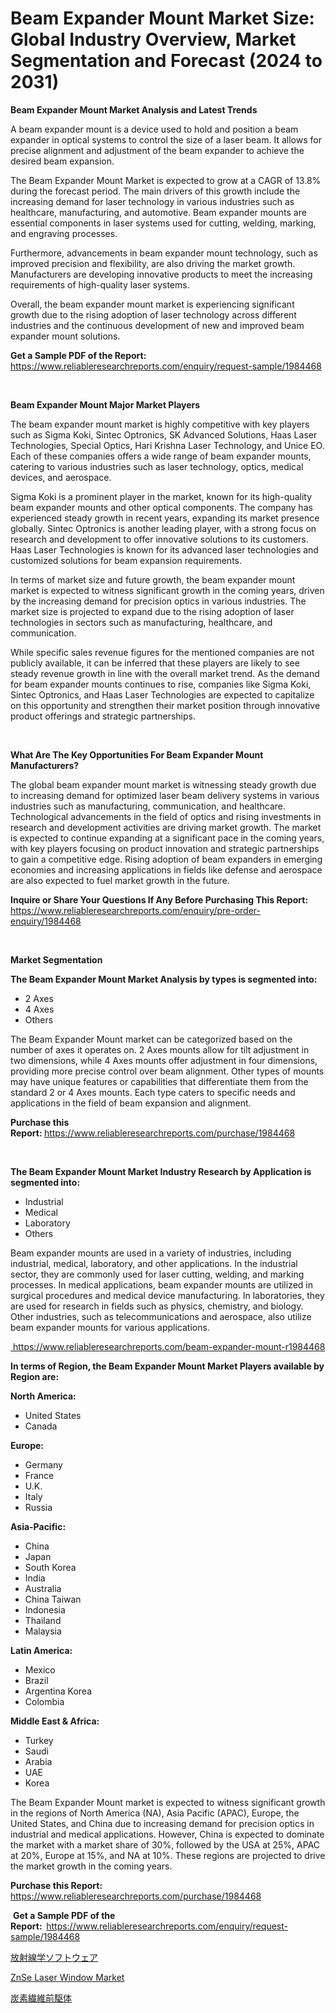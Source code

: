 <p><h1>Beam Expander Mount Market Size: Global Industry Overview, Market Segmentation and Forecast (2024 to 2031)</h1></p><p><strong>Beam Expander Mount Market Analysis and Latest Trends</strong></p>
<p><p>A beam expander mount is a device used to hold and position a beam expander in optical systems to control the size of a laser beam. It allows for precise alignment and adjustment of the beam expander to achieve the desired beam expansion.</p><p>The Beam Expander Mount Market is expected to grow at a CAGR of 13.8% during the forecast period. The main drivers of this growth include the increasing demand for laser technology in various industries such as healthcare, manufacturing, and automotive. Beam expander mounts are essential components in laser systems used for cutting, welding, marking, and engraving processes.</p><p>Furthermore, advancements in beam expander mount technology, such as improved precision and flexibility, are also driving the market growth. Manufacturers are developing innovative products to meet the increasing requirements of high-quality laser systems.</p><p>Overall, the beam expander mount market is experiencing significant growth due to the rising adoption of laser technology across different industries and the continuous development of new and improved beam expander mount solutions.</p></p>
<p><strong>Get a Sample PDF of the Report:&nbsp;</strong> <a href="https://www.reliableresearchreports.com/enquiry/request-sample/1984468">https://www.reliableresearchreports.com/enquiry/request-sample/1984468</a></p>
<p>&nbsp;</p>
<p><strong>Beam Expander Mount Major Market Players</strong></p>
<p><p>The beam expander mount market is highly competitive with key players such as Sigma Koki, Sintec Optronics, SK Advanced Solutions, Haas Laser Technologies, Special Optics, Hari Krishna Laser Technology, and Unice EO. Each of these companies offers a wide range of beam expander mounts, catering to various industries such as laser technology, optics, medical devices, and aerospace.</p><p>Sigma Koki is a prominent player in the market, known for its high-quality beam expander mounts and other optical components. The company has experienced steady growth in recent years, expanding its market presence globally. Sintec Optronics is another leading player, with a strong focus on research and development to offer innovative solutions to its customers. Haas Laser Technologies is known for its advanced laser technologies and customized solutions for beam expansion requirements.</p><p>In terms of market size and future growth, the beam expander mount market is expected to witness significant growth in the coming years, driven by the increasing demand for precision optics in various industries. The market size is projected to expand due to the rising adoption of laser technologies in sectors such as manufacturing, healthcare, and communication.</p><p>While specific sales revenue figures for the mentioned companies are not publicly available, it can be inferred that these players are likely to see steady revenue growth in line with the overall market trend. As the demand for beam expander mounts continues to rise, companies like Sigma Koki, Sintec Optronics, and Haas Laser Technologies are expected to capitalize on this opportunity and strengthen their market position through innovative product offerings and strategic partnerships.</p></p>
<p>&nbsp;</p>
<p><strong>What Are The Key Opportunities For Beam Expander Mount Manufacturers?</strong></p>
<p><p>The global beam expander mount market is witnessing steady growth due to increasing demand for optimized laser beam delivery systems in various industries such as manufacturing, communication, and healthcare. Technological advancements in the field of optics and rising investments in research and development activities are driving market growth. The market is expected to continue expanding at a significant pace in the coming years, with key players focusing on product innovation and strategic partnerships to gain a competitive edge. Rising adoption of beam expanders in emerging economies and increasing applications in fields like defense and aerospace are also expected to fuel market growth in the future.</p></p>
<p><strong>Inquire or Share Your Questions If Any Before Purchasing This Report:</strong> <a href="https://www.reliableresearchreports.com/enquiry/pre-order-enquiry/1984468">https://www.reliableresearchreports.com/enquiry/pre-order-enquiry/1984468</a></p>
<p>&nbsp;</p>
<p><strong>Market Segmentation</strong></p>
<p><strong>The Beam Expander Mount Market Analysis by types is segmented into:</strong></p>
<p><ul><li>2 Axes</li><li>4 Axes</li><li>Others</li></ul></p>
<p><p>The Beam Expander Mount market can be categorized based on the number of axes it operates on. 2 Axes mounts allow for tilt adjustment in two dimensions, while 4 Axes mounts offer adjustment in four dimensions, providing more precise control over beam alignment. Other types of mounts may have unique features or capabilities that differentiate them from the standard 2 or 4 Axes mounts. Each type caters to specific needs and applications in the field of beam expansion and alignment.</p></p>
<p><strong>Purchase this Report:&nbsp;</strong><a href="https://www.reliableresearchreports.com/purchase/1984468">https://www.reliableresearchreports.com/purchase/1984468</a></p>
<p>&nbsp;</p>
<p><strong>The Beam Expander Mount Market Industry Research by Application is segmented into:</strong></p>
<p><ul><li>Industrial</li><li>Medical</li><li>Laboratory</li><li>Others</li></ul></p>
<p><p>Beam expander mounts are used in a variety of industries, including industrial, medical, laboratory, and other applications. In the industrial sector, they are commonly used for laser cutting, welding, and marking processes. In medical applications, beam expander mounts are utilized in surgical procedures and medical device manufacturing. In laboratories, they are used for research in fields such as physics, chemistry, and biology. Other industries, such as telecommunications and aerospace, also utilize beam expander mounts for various applications.</p></p>
<p><a href="https://www.reliableresearchreports.com/beam-expander-mount-r1984468">&nbsp;https://www.reliableresearchreports.com/beam-expander-mount-r1984468</a></p>
<p><strong>In terms of Region, the Beam Expander Mount Market Players available by Region are:</strong></p>
<p>
    <p> <strong> North America: </strong>
        <ul>
            <li>United States</li>
            <li>Canada</li>
        </ul>
        </p> 
    <p> <strong> Europe: </strong>
        <ul>
            <li>Germany</li>
            <li>France</li>
            <li>U.K.</li>
            <li>Italy</li>
            <li>Russia</li>
        </ul>
        </p> 
    <p> <strong> Asia-Pacific: </strong>
        <ul>
            <li>China</li>
            <li>Japan</li>
            <li>South Korea</li>
            <li>India</li>
            <li>Australia</li>
            <li>China Taiwan</li>
            <li>Indonesia</li>
            <li>Thailand</li>
            <li>Malaysia</li>
        </ul>
        </p> 
    <p> <strong> Latin America: </strong>
        <ul>
            <li>Mexico</li>
            <li>Brazil</li>
            <li>Argentina Korea</li>
            <li>Colombia</li>
        </ul>
        </p> 
    <p> <strong> Middle East & Africa: </strong>
        <ul>
            <li>Turkey</li>
            <li>Saudi</li>
            <li>Arabia</li>
            <li>UAE</li>
            <li>Korea</li>
        </ul>
    </p>
    </p>
<p><p>The Beam Expander Mount market is expected to witness significant growth in the regions of North America (NA), Asia Pacific (APAC), Europe, the United States, and China due to increasing demand for precision optics in industrial and medical applications. However, China is expected to dominate the market with a market share of 30%, followed by the USA at 25%, APAC at 20%, Europe at 15%, and NA at 10%. These regions are projected to drive the market growth in the coming years.</p></p>
<p><strong>Purchase this Report: </strong><a href="https://www.reliableresearchreports.com/purchase/1984468">https://www.reliableresearchreports.com/purchase/1984468</a></p>
<p>&nbsp;<strong>Get a Sample PDF of the Report:&nbsp;&nbsp;</strong><a href="https://www.reliableresearchreports.com/enquiry/request-sample/1984468">https://www.reliableresearchreports.com/enquiry/request-sample/1984468</a></p>
<p><strong></strong></p>
<p><p><a href="https://github.com/one-cool-chick/Market-Research-Report-List-1/blob/main/981281945331.md">放射線学ソフトウェア</a></p><p><a href="https://github.com/RichRobinson5/Market-Research-Report-List-4/blob/main/znse-laser-window-market.md">ZnSe Laser Window Market</a></p><p><a href="https://github.com/CarlieShields/Market-Research-Report-List-1/blob/main/196297145332.md">炭素繊維前駆体</a></p></p>